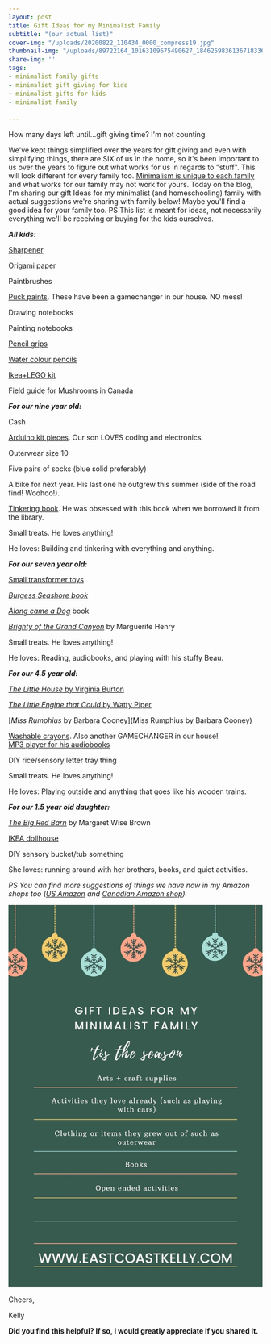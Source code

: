 ```yaml
---
layout: post
title: Gift Ideas for my Minimalist Family
subtitle: "(our actual list)"
cover-img: "/uploads/20200822_110434_0000_compress19.jpg"
thumbnail-img: "/uploads/89722164_10163109675490627_1846259836136718336_o.jpg"
share-img: ''
tags:
- minimalist family gifts
- minimalist gift giving for kids
- minimalist gifts for kids
- minimalist family

---
```

How many days left until...gift giving time? I'm not counting.

We've kept things simplified over the years for gift giving and even with simplifying things, there are SIX of us in the home, so it's been important to us over the years to figure out what works for us in regards to "stuff". This will look different for every family too. [Minimalism is unique to each family](https://bemorewithless.com/minimalism-for-families/) and what works for our family may not work for yours. Today on the blog, I'm sharing our gift Ideas for my minimalist (and homeschooling) family with actual suggestions we're sharing with family below! Maybe you'll find a good idea for your family too. PS This list is meant for ideas, not necessarily everything we'll be receiving or buying for the kids ourselves.

**_All kids:_**

[Sharpener](https://amzn.to/3iZIPLs)

[Origami paper ](https://amzn.to/2GT3e7S)

Paintbrushes

[Puck paints](). These have been a gamechanger in our house. NO mess!

Drawing notebooks

Painting notebooks

[Pencil grips](https://amzn.to/36YI6Id)

[Water colour pencils](https://amzn.to/3nPmOCT)

[Ikea+LEGO kit](https://www.ikea.com/ca/en/new/play-never-stops-with-bygglek-collection-pubc6912e50)

Field guide for Mushrooms in Canada

**_For our nine year old:_**

Cash

[Arduino kit pieces](https://amzn.to/376iUzp). Our son LOVES coding and electronics.

Outerwear size 10

Five pairs of socks (blue solid preferably)

A bike for next year. His last one he outgrew this summer (side of the road find! Woohoo!).

[Tinkering book](https://amzn.to/3lIyzZY). He was obsessed with this book when we borrowed it from the library.

Small treats. He loves anything!

He loves: Building and tinkering with everything and anything.

**_For our seven year old:_**

[Small transformer toys](https://amzn.to/3nHjb1L)

[_Burgess Seashore book_](https://amzn.to/3nIZDtX)

[_Along came a Dog_](https://amzn.to/3lJGeqN) book

[_Brighty of the Grand Canyon_](https://amzn.to/3iWeVIb) by Marguerite Henry

Small treats. He loves anything!

He loves: Reading, audiobooks, and playing with his stuffy Beau.

**_For our 4.5 year old:_**

[_The Little House_ by Virginia Burton](https://amzn.to/3725ch1)

[_The Little Engine that Could_ by Watty Piper](https://amzn.to/34SKJZs)

[_Miss Rumphius_ by Barbara Cooney](Miss Rumphius by Barbara Cooney)

[Washable crayons](https://amzn.to/34TFgBx). Also another GAMECHANGER in our house!  
[MP3 player for his audiobooks](https://amzn.to/2GUjJRf)

DIY rice/sensory letter tray thing

Small treats. He loves anything!

He loves: Playing outside and anything that goes like his wooden trains.

**_For our 1.5 year old daughter:_**

[_The Big Red Barn_](https://amzn.to/30ZlDqw) by Margaret Wise Brown

[IKEA dollhouse](https://www.ikea.com/ca/en/p/flisat-doll-house-wall-shelf-50290785/)

DIY sensory bucket/tub something

She loves: running around with her brothers, books, and quiet activities.

_PS You can find more suggestions of things we have now in my Amazon shops too (_[_US Amazon_](https://www.amazon.com/shop/eastcoastkelly) _and_ [_Canadian Amazon shop_](https://www.amazon.ca/shop/eastcoastkelly)_)._

![An overview image of suggestions.](/uploads/gift-ideas-for-my-minimalist-family-1.jpg "giftimage")

Cheers,

Kelly

**Did you find this helpful? If so, I would greatly appreciate if you shared it.**